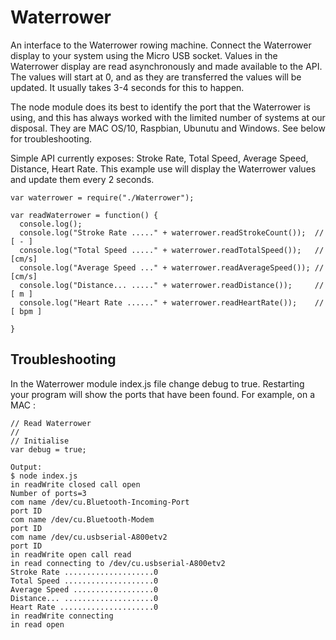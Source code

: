 Waterrower
==========
An interface to the Waterrower rowing machine. Connect the Waterrower display to your system using the Micro USB socket. Values in the Waterrower display are read asynchronously and made available to the API. The values will start at 0, and as they are transferred the values will be updated. It usually takes 3-4 seconds for this to happen.

The node module does its best to identify the port that the Waterrower is using, and this has always worked with the limited number of systems at our disposal. They are MAC OS/10, Raspbian, Ubunutu and Windows. See below for troubleshooting.

Simple API currently exposes: Stroke Rate, Total Speed, Average Speed, Distance, Heart Rate. This example use will display the Waterrower values and update them every 2 seconds.


```
var waterrower = require("./Waterrower");

var readWaterrower = function() {
  console.log();
  console.log("Stroke Rate ....." + waterrower.readStrokeCount());  // [ - ]
  console.log("Total Speed ....." + waterrower.readTotalSpeed());   // [cm/s]
  console.log("Average Speed ..." + waterrower.readAverageSpeed()); // [cm/s]
  console.log("Distance... ....." + waterrower.readDistance());     // [ m ]
  console.log("Heart Rate ......" + waterrower.readHeartRate());    // [ bpm ]

}
```

Troubleshooting
---------------
In the Waterrower module index.js file change debug to true. Restarting your program will show the ports that have been found. For example, on a MAC :

```
// Read Waterrower
//
// Initialise
var debug = true;

Output:
$ node index.js 
in readWrite closed call open
Number of ports=3
com name /dev/cu.Bluetooth-Incoming-Port
port ID 
com name /dev/cu.Bluetooth-Modem
port ID 
com name /dev/cu.usbserial-A800etv2
port ID 
in readWrite open call read
in read connecting to /dev/cu.usbserial-A800etv2
Stroke Rate ....................0
Total Speed ....................0
Average Speed ..................0
Distance... ....................0
Heart Rate .....................0
in readWrite connecting
in read open
```
